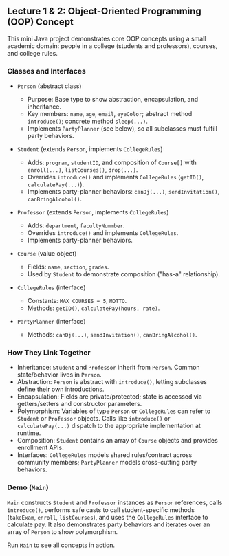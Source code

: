 ## Lecture 1 & 2: Object-Oriented Programming (OOP) Concept

This mini Java project demonstrates core OOP concepts using a small academic domain: people in a college (students and professors), courses, and college rules.

### Classes and Interfaces

- `Person` (abstract class)
  - Purpose: Base type to show abstraction, encapsulation, and inheritance.
  - Key members: `name`, `age`, `email`, `eyeColor`; abstract method `introduce()`; concrete method `sleep(...)`.
  - Implements `PartyPlanner` (see below), so all subclasses must fulfill party behaviors.

- `Student` (extends `Person`, implements `CollegeRules`)
  - Adds: `program`, `studentID`, and composition of `Course[]` with `enroll(...)`, `listCourses()`, `drop(...)`.
  - Overrides `introduce()` and implements `CollegeRules` (`getID()`, `calculatePay(...)`).
  - Implements party-planner behaviors: `canDj(...)`, `sendInvitation()`, `canBringAlcohol()`.

- `Professor` (extends `Person`, implements `CollegeRules`)
  - Adds: `department`, `facultyNummber`.
  - Overrides `introduce()` and implements `CollegeRules`.
  - Implements party-planner behaviors.

- `Course` (value object)
  - Fields: `name`, `section`, `grades`.
  - Used by `Student` to demonstrate composition ("has-a" relationship).

- `CollegeRules` (interface)
  - Constants: `MAX_COURSES = 5`, `MOTTO`.
  - Methods: `getID()`, `calculatePay(hours, rate)`.

- `PartyPlanner` (interface)
  - Methods: `canDj(...)`, `sendInvitation()`, `canBringAlcohol()`.

### How They Link Together

- Inheritance: `Student` and `Professor` inherit from `Person`. Common state/behavior lives in `Person`.
- Abstraction: `Person` is abstract with `introduce()`, letting subclasses define their own introductions.
- Encapsulation: Fields are private/protected; state is accessed via getters/setters and constructor parameters.
- Polymorphism: Variables of type `Person` or `CollegeRules` can refer to `Student` or `Professor` objects. Calls like `introduce()` or `calculatePay(...)` dispatch to the appropriate implementation at runtime.
- Composition: `Student` contains an array of `Course` objects and provides enrollment APIs.
- Interfaces: `CollegeRules` models shared rules/contract across community members; `PartyPlanner` models cross-cutting party behaviors.

### Demo (`Main`)

`Main` constructs `Student` and `Professor` instances as `Person` references, calls `introduce()`, performs safe casts to call student-specific methods (`takeExam`, `enroll`, `listCourses`), and uses the `CollegeRules` interface to calculate pay. It also demonstrates party behaviors and iterates over an array of `Person` to show polymorphism.

Run `Main` to see all concepts in action.


